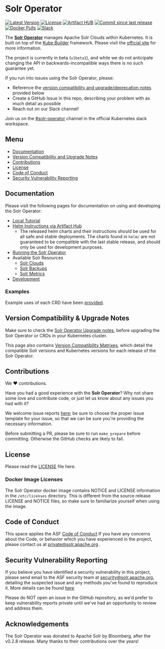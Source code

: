 <!--
    Licensed to the Apache Software Foundation (ASF) under one or more
    contributor license agreements.  See the NOTICE file distributed with
    this work for additional information regarding copyright ownership.
    The ASF licenses this file to You under the Apache License, Version 2.0
    the "License"); you may not use this file except in compliance with
    the License.  You may obtain a copy of the License at

        http://www.apache.org/licenses/LICENSE-2.0

    Unless required by applicable law or agreed to in writing, software
    distributed under the License is distributed on an "AS IS" BASIS,
    WITHOUT WARRANTIES OR CONDITIONS OF ANY KIND, either express or implied.
    See the License for the specific language governing permissions and
    limitations under the License.
 -->

# Solr Operator
[![Latest Version](https://img.shields.io/github/tag/apache/solr-operator)](https://github.com/apache/solr-operator/releases)
[![License](https://img.shields.io/badge/LICENSE-Apache2.0-ff69b4.svg)](http://www.apache.org/licenses/LICENSE-2.0.html)
[![Artifact HUB](https://img.shields.io/endpoint?url=https://artifacthub.io/badge/repository/apache-solr)](https://artifacthub.io/packages/search?repo=apache-solr)
[![Commit since last release](https://img.shields.io/github/commits-since/apache/solr-operator/latest.svg)](https://github.com/apache/solr-operator/commits/main)
[![Docker Pulls](https://img.shields.io/docker/pulls/apache/solr-operator)](https://hub.docker.com/r/apache/solr-operator/)
[![Slack](https://img.shields.io/badge/slack-join_chat-white.svg?logo=slack&style=social)](https://kubernetes.slack.com/messages/solr-operator)

The __[Solr Operator](https://solr.apache.org/operator/)__ manages Apache Solr Clouds within Kubernetes.
It is built on top of the [Kube Builder](https://github.com/kubernetes-sigs/kubebuilder) framework.
Please visit the [official site](https://solr.apache.org/operator/) for more information.

The project is currently in beta (`v1beta1`), and while we do not anticipate changing the API in backwards-incompatible ways there is no such guarantee yet.

If you run into issues using the Solr Operator, please:
- Reference the [version compatibility and upgrade/deprecation notes](#version-compatibility--upgrade-notes) provided below
- Create a GitHub Issue in this repo, describing your problem with as much detail as possible
- Reach out on our Slack channel!

Join us on the [#solr-operator](https://kubernetes.slack.com/messages/solr-operator) channel in the official Kubernetes slack workspace.

## Menu

- [Documentation](#documentation)
- [Version Compatibility and Upgrade Notes](#version-compatibility--upgrade-notes)
- [Contributions](#contributions)
- [License](#license)
- [Code of Conduct](#code-of-conduct)
- [Security Vulnerability Reporting](#security-vulnerability-reporting)

## Documentation

Please visit the following pages for documentation on using and developing the Solr Operator:

- [Local Tutorial](https://apache.github.io/solr-operator/docs/local_tutorial)
- [Helm Instructions via Artifact Hub](https://artifacthub.io/packages/helm/apache-solr/solr-operator)
  - The released helm charts and their instructions should be used for all safe and stable deployments.
    The charts found in `helm/` are not guaranteed to be compatible with the last stable release, and should only be used for development purposes.
- [Running the Solr Operator](https://apache.github.io/solr-operator/docs/running-the-operator)
- Available Solr Resources
    - [Solr Clouds](https://apache.github.io/solr-operator/docs/solr-cloud)
    - [Solr Backups](https://apache.github.io/solr-operator/docs/solr-backup)
    - [Solr Metrics](https://apache.github.io/solr-operator/docs/solr-prometheus-exporter)
- [Development](https://apache.github.io/solr-operator/docs/development)

### Examples

Example uses of each CRD have been [provided](https://apache.github.io/solr-operator/example).

## Version Compatibility & Upgrade Notes

Make sure to check the [Solr Operator Upgrade notes](docs/upgrade-notes.md), before upgrading the Solr Operator or CRDs in your Kubernetes cluster.

This page also contains [Version Compatibility Matrixes](docs/upgrade-notes.md#version-compatibility-matrixes), which detail the compatible Solr versions and Kubernetes versions for each release of the Solr Operator.

## Contributions

We :heart: contributions.

Have you had a good experience with the **Solr Operator**? Why not share some love and contribute code, or just let us know about any issues you had with it?

We welcome issue reports [here](../../issues); be sure to choose the proper issue template for your issue, so that we can be sure you're providing the necessary information.

Before submitting a PR, please be sure to run `make prepare` before committing.
Otherwise the GitHub checks are likely to fail.

## License

Please read the [LICENSE](LICENSE) file here.

### Docker Image Licenses

The Solr Operator docker image contains NOTICE and LICENSE information in the `/etc/licenses` directory.
This is different from the source release LICENSE and NOTICE files, so make sure to familiarize yourself when using the image.

## Code of Conduct

This space applies the ASF [Code of Conduct](https://www.apache.org/foundation/policies/conduct)
If you have any concerns about the Code, or behavior which you have experienced in the project, please
contact us at private@solr.apache.org .

## Security Vulnerability Reporting

If you believe you have identified a security vulnerability in this project, please send email to the ASF security
team at security@solr.apache.org, detailing the suspected issue and any methods you've found to reproduce it. More details
can be found [here](https://www.apache.org/security/)

Please do NOT open an issue in the GitHub repository, as we'd prefer to keep vulnerability reports private until
we've had an opportunity to review and address them.

## Acknowledgements

The Solr Operator was donated to Apache Solr by Bloomberg, after the v0.2.8 release.
Many thanks to their contributions over the years!
